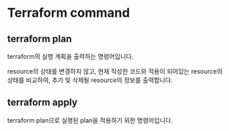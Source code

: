 # Terraform command

## terraform plan
terraform의 실행 계획을 출력하는 명령어입니다.

resource의 상태를 변경하지 않고, 현재 작성한 코드와 적용이 되어있는 resource의 상태를 비교하여, 추가 및 삭제될 resource의 정보를 출력합니다.

## terraform apply
terraform plan으로 실행된 plan을 적용하기 위한 명령어입니다.
